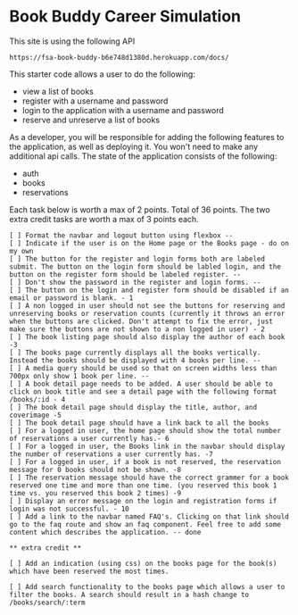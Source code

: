 # Book Buddy Career Simulation

This site is using the following API

```
https://fsa-book-buddy-b6e748d1380d.herokuapp.com/docs/
```

This starter code allows a user to do the following:

- view a list of books
- register with a username and password
- login to the application with a username and password
- reserve and unreserve a list of books

As a developer, you will be responsible for adding the following features to the application, as well as deploying it. You won't need to make any additional api calls. The state of the application consists of the following:

- auth
- books
- reservations

Each task below is worth a max of 2 points. Total of 36 points. The two extra credit tasks are worth a max of 3 points each.

```
[ ] Format the navbar and logout button using flexbox --
[ ] Indicate if the user is on the Home page or the Books page - do on my own
[ ] The button for the register and login forms both are labeled submit. The button on the login form should be labled login, and the button on the register form should be labeled register. --
[ ] Don't show the password in the register and login forms. --
[ ] The button on the login and register form should be disabled if an email or password is blank. - 1
[ ] A non logged in user should not see the buttons for reserving and unreserving books or reservation counts (currently it throws an error when the buttons are clicked. Don't attempt to fix the error, just make sure the buttons are not shown to a non logged in user) - 2
[ ] The book listing page should also display the author of each book -3
[ ] The books page currently displays all the books vertically. Instead the books should be displayed with 4 books per line. --
[ ] A media query should be used so that on screen widths less than 700px only show 1 book per line. --
[ ] A book detail page needs to be added. A user should be able to click on book title and see a detail page with the following format /books/:id - 4
[ ] The book detail page should display the title, author, and coverimage -5
[ ] The book detail page should have a link back to all the books
[ ] For a logged in user, the home page should show the total number of reservations a user currently has.- 6
[ ] For a logged in user, the Books link in the navbar should display the number of reservations a user currently has. -7
[ ] For a logged in user, if a book is not reserved, the reservation message for 0 books should not be shown. -8
[ ] The reservation message should have the correct grammer for a book reserved one time and more than one time. (you reserved this book 1 time vs. you reserved this book 2 times) -9
[ ] Display an error message on the login and registration forms if login was not successful. - 10
[ ] Add a link to the navbar named FAQ's. Clicking on that link should go to the faq route and show an faq component. Feel free to add some content which describes the application. -- done

** extra credit **

[ ] Add an indication (using css) on the books page for the book(s) which have been reserved the most times.

[ ] Add search functionality to the books page which allows a user to filter the books. A search should result in a hash change to /books/search/:term
```
